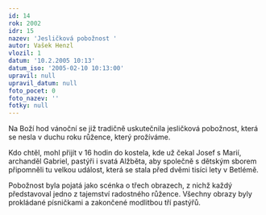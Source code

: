 ```yaml
---
id: 14
rok: 2002
idr: 15
nazev: 'Jesličková pobožnost '
autor: Vašek Henzl
vlozil: 1
datum: '10.2.2005 10:13'
datum_iso: '2005-02-10 10:13:00'
upravil: null
upravil_datum: null
foto_pocet: 0
foto_nazev: ''
fotky: null
---
```

Na Boží hod vánoční se již tradičně uskutečnila jesličková pobožnost, která se nesla v duchu roku růžence, který prožíváme.
<p>
Kdo chtěl, mohl přijít v 16 hodin do kostela, kde už čekal Josef s Marií, archanděl Gabriel, pastýři i svatá Alžběta, aby společně s dětským sborem připomněli tu velkou událost, která se stala před dvěmi tisíci lety v Betlémě.
<p>
Pobožnost byla pojatá jako scénka o třech obrazech, z nichž každý představoval jedno z tajemství radostného růžence. Všechny obrazy byly prokládané písničkami a zakončené modlitbou tří pastýřů.
